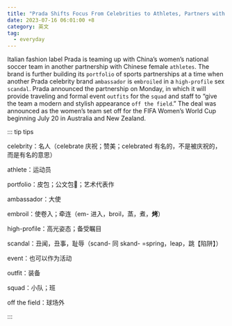 ```yaml
---
title: "Prada Shifts Focus From Celebrities to Athletes, Partners with Chinese Women's Soccer Team"
date: 2023-07-16 06:01:00 +8
category: 英文
tag:
  - everyday
---
```


Italian fashion label Prada is teaming up with China’s women’s national soccer team in another partnership with Chinese female `athletes`. The brand is further building its `portfolio` of sports partnerships at a time when another Prada celebrity brand `ambassador` is `embroiled` in a `high-profile` sex `scandal`. Prada announced the partnership on Monday, in which it will provide traveling and formal event `outfits` for the `squad` and staff to “give the team a modern and stylish appearance `off the field`.” The deal was announced as the women’s team set off for the FIFA Women’s World Cup beginning July 20 in Australia and New Zealand.

::: tip tips

celebrity：名人（celebrate 庆祝；赞美；celebrated 有名的，不是被庆祝的，而是有名的意思）

athlete：运动员

portfolio：皮包；公文包💼；艺术代表作

ambassador：大使

embroil：使卷入；牵连（em- 进入，broil，蒸，煮，**烤**）

high-profile：高光姿态；备受瞩目

scandal：丑闻，丑事，耻辱（scand- 同 skand- =spring，leap，跳【陷阱】）

event：也可以作为活动

outfit：装备

squad：小队；班

off the field：球场外

:::
